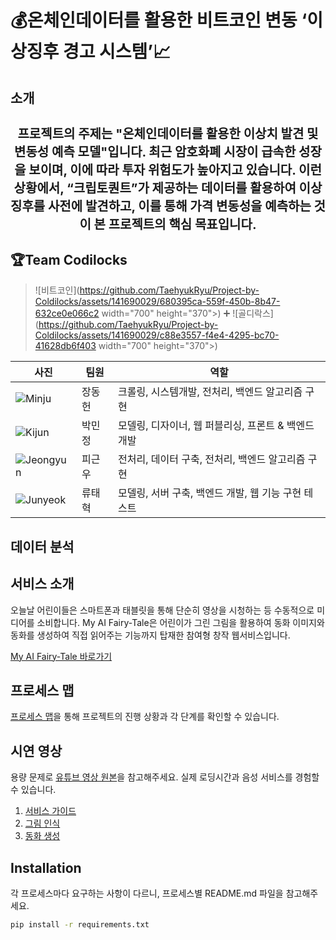# :moneybag:온체인데이터를 활용한 비트코인 변동 ‘이상징후 경고 시스템’:chart_with_upwards_trend:

## 소개
<h1 align="center" style="font-size: 20px;"> 프로젝트의 주제는 "온체인데이터를 활용한 이상치 발견 및 변동성 예측 모델"입니다. 최근 암호화폐 시장이 급속한 성장을 보이며, 이에 따라 투자 위험도가 높아지고 있습니다. 이런 상황에서,  “크립토퀀트”가 제공하는 데이터를 활용하여 이상징후를 사전에 발견하고, 이를 통해 가격 변동성을 예측하는 것이 본 프로젝트의 핵심 목표입니다.</h1>

## :trophy:Team Codilocks
> ![비트코인](https://github.com/TaehyukRyu/Project-by-Coldilocks/assets/141690029/680395ca-559f-450b-8b47-632ce0e066c2  width="700" height="370">)  :heavy_plus_sign:  ![골디락스](https://github.com/TaehyukRyu/Project-by-Coldilocks/assets/141690029/c88e3557-f4e4-4295-bc70-41628db6f403  width="700" height="370">)


| 사진 | 팀원 | 역할 |
| --- | --- | --- |
| ![Minju](link-to-image) | 장동헌 | 크롤링, 시스템개발, 전처리, 백엔드 알고리즘 구현 |
| ![Kijun](link-to-image) | 박민정 | 모델링, 디자이너, 웹 퍼블리싱, 프론트 & 백엔드 개발 |
| ![Jeongyun](link-to) | 피근우 | 전처리, 데이터 구축, 전처리, 백엔드 알고리즘 구현 |
| ![Junyeok](<img src="/uploads/1848994ad25765da30fa8ef3684c67bc/캡처.PNG"  width="700" height="370">) | 류태혁 | 모델링, 서버 구축, 백엔드 개발, 웹 기능 구현 테스트 |

## 데이터 분석

## 

## 서비스 소개
오늘날 어린이들은 스마트폰과 태블릿을 통해 단순히 영상을 시청하는 등 수동적으로 미디어를 소비합니다. My AI Fairy-Tale은 어린이가 그린 그림을 활용하여 동화 이미지와 동화를 생성하여 직접 읽어주는 기능까지 탑재한 참여형 창작 웹서비스입니다.

[My AI Fairy-Tale 바로가기](link-to-service)

## 프로세스 맵
[프로세스 맵](link-to-process-map)을 통해 프로젝트의 진행 상황과 각 단계를 확인할 수 있습니다.

## 시연 영상
용량 문제로 [유튜브 영상 원본](link-to-youtube)을 참고해주세요. 실제 로딩시간과 음성 서비스를 경험할 수 있습니다.

1. [서비스 가이드](link-to-guide)
2. [그림 인식](link-to-image-recognition)
3. [동화 생성](link-to-story-generation)

## Installation
각 프로세스마다 요구하는 사항이 다르니, 프로세스별 README.md 파일을 참고해주세요.

```bash
pip install -r requirements.txt
